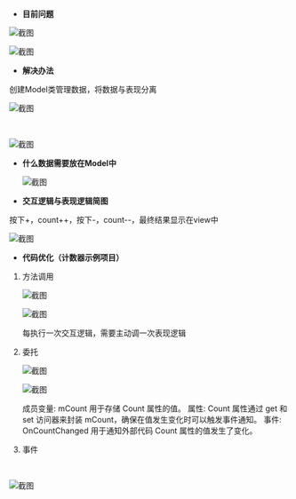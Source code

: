 - **目前问题**

![截图](8e1db20bbd04a35ad4089ddec3f51e6c.png)

![截图](525a6916280dbca9fa511d3f7e8f8599.png)

- **解决办法**

创建Model类管理数据，将数据与表现分离

![截图](8284f53631741ebb557da43990ccd921.png)

<br/>

![截图](a126b0199ef25d7df51825d73c9b2eea.png)

- **什么数据需要放在Model中**
  
  ![截图](d2d4865da351d133087560ea2e98247e.png)

- **交互逻辑与表现逻辑简图**

按下+，count++，按下-，count--，最终结果显示在view中

![截图](03cf0ed38c1d267026ba974d63ad6888.png)

- **代码优化（计数器示例项目）**

1. 方法调用
   
   ![截图](2cf687395aa8d3fc7cedc423845521c6.png)
   
   ![截图](06817838548fa752a280a5c25eaf386a.png)
   
   每执行一次交互逻辑，需要主动调一次表现逻辑
2. 委托
   
   ![截图](a9bf307e08b5ad129500b73007492cef.png)
   
   ![截图](83a0b7afafdac2d1a542d52e26d5b4ad.png)
   
   成员变量: mCount 用于存储 Count 属性的值。
属性: Count 属性通过 get 和 set 访问器来封装 mCount，确保在值发生变化时可以触发事件通知。
事件: OnCountChanged 用于通知外部代码 Count 属性的值发生了变化。
3. 事件
   
   <br/>

![截图](da962123f495c613b623576388717a55.png)

